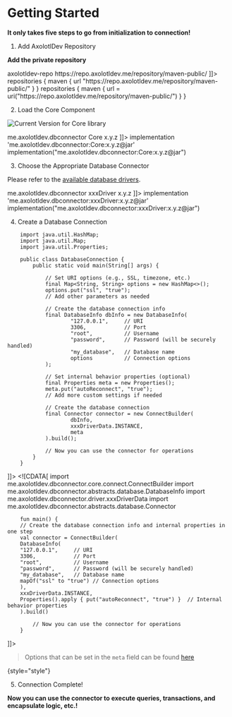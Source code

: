 # Getting Started

**It only takes five steps to go from initialization to connection!**

1. Add AxolotlDev Repository

**Add the private repository**

<tabs>
  <tab title="Maven">
    <code-block lang="XML"><![CDATA[
      <repositories>
        <repository>
          <id>axolotldev-repo</id>
          <url>https://repo.axolotldev.me/repository/maven-public/</url>
        </repository>
      </repositories>
    ]]></code-block>
  </tab>
  <tab title="Gradle (Groovy DSL)">
    <code-block lang="Gradle">
        repositories {
            maven {
                url "https://repo.axolotldev.me/repository/maven-public/"
            }
        }
    </code-block>
  </tab>
  <tab title="Gradle Kotlin DSL">
    <code-block lang="Kotlin">
        repositories {
            maven {
                url = uri("https://repo.axolotldev.me/repository/maven-public/")
            }
        }
    </code-block>
  </tab>
</tabs>

2. Load the Core Component

![Current Version for Core library](https://img.shields.io/nexus/r/me.axolotldev.dbconnector/Core?server=https%3A%2F%2Frepo.axolotldev.me%2F&label=Current%20Version)

<tabs>
  <tab title="Maven">
    <code-block lang="XML"><![CDATA[
        <dependency>
            <groupId>me.axolotldev.dbconnector</groupId>
            <artifactId>Core</artifactId>
            <version>x.y.z</version>
        </dependency>
    ]]></code-block>
  </tab>
  <tab title="Gradle (Groovy DSL)">
    <code-block lang="Gradle">implementation 'me.axolotldev.dbconnector:Core:x.y.z@jar'</code-block>
  </tab>
  <tab title="Gradle Kotlin DSL">
    <code-block lang="Kotlin">implementation("me.axolotldev.dbconnector:Core:x.y.z@jar")</code-block>
  </tab>
</tabs>

3. Choose the Appropriate Database Connector

Please refer to the [available database drivers](version.md#database-drivers).

<tabs>
  <tab title="Maven">
    <code-block lang="XML"><![CDATA[
        <dependency>
            <groupId>me.axolotldev.dbconnector</groupId>
            <artifactId>xxxDriver</artifactId>
            <version>x.y.z</version>
        </dependency>
    ]]></code-block>
  </tab>
  <tab title="Gradle (Groovy DSL)">
    <code-block lang="Gradle">implementation 'me.axolotldev.dbconnector:xxxDriver:x.y.z@jar'</code-block>
  </tab>
  <tab title="Gradle Kotlin DSL">
    <code-block lang="Kotlin">implementation("me.axolotldev.dbconnector:xxxDriver:x.y.z@jar")</code-block>
  </tab>
</tabs>

4. Create a Database Connection

<tabs>
  <tab title="Java">
    <code-block lang="Java"><![CDATA[
        import me.axolotldev.dbconnector.core.connect.ConnectBuilder;
        import me.axolotldev.dbconnector.abstracts.database.DatabaseInfo;
        import me.axolotldev.dbconnector.driver.xxxDriverData;
        import me.axolotldev.dbconnector.abstracts.database.Connector;
        
        import java.util.HashMap;
        import java.util.Map;
        import java.util.Properties;
        
        public class DatabaseConnection {
            public static void main(String[] args) {
        
                // Set URI options (e.g., SSL, timezone, etc.)
                final Map<String, String> options = new HashMap<>();
                options.put("ssl", "true");
                // Add other parameters as needed
            
                // Create the database connection info
                final DatabaseInfo dbInfo = new DatabaseInfo(
                        "127.0.0.1",     // URI
                        3306,            // Port
                        "root",          // Username
                        "password",      // Password (will be securely handled)
                        "my_database",   // Database name
                        options          // Connection options
                );
            
                // Set internal behavior properties (optional)
                final Properties meta = new Properties();
                meta.put("autoReconnect", "true");
                // Add more custom settings if needed
            
                // Create the database connection
                final Connector connector = new ConnectBuilder(
                        dbInfo,
                        xxxDriverData.INSTANCE,
                        meta
                ).build();
            
                // Now you can use the connector for operations
            }
        }
]]>
</code-block>
  </tab>
  <tab title="Kotlin">
    <code-block lang="Kotlin"><![CDATA[
        import me.axolotldev.dbconnector.core.connect.ConnectBuilder
        import me.axolotldev.dbconnector.abstracts.database.DatabaseInfo
        import me.axolotldev.dbconnector.driver.xxxDriverData
        import me.axolotldev.dbconnector.abstracts.database.Connector
        
        fun main() {
        // Create the database connection info and internal properties in one step
        val connector = ConnectBuilder(
        DatabaseInfo(
        "127.0.0.1",     // URI
        3306,            // Port
        "root",          // Username
        "password",      // Password (will be securely handled)
        "my_database",   // Database name
        mapOf("ssl" to "true") // Connection options
        ),
        xxxDriverData.INSTANCE,
        Properties().apply { put("autoReconnect", "true") }  // Internal behavior properties
        ).build()
        
            // Now you can use the connector for operations
        }
]]>
</code-block>
  </tab>
</tabs>

> Options that can be set in the `meta` field can be found [here](metadata.md)
>
{style="style"}

5. Connection Complete!

**Now you can use the connector to execute queries, transactions, and encapsulate logic, etc.!**